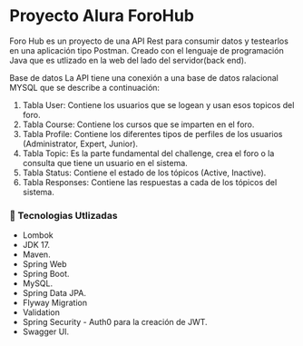 # Proyecto Alura ForoHub
Foro Hub es un proyecto de una API Rest para consumir datos y testearlos en una aplicación tipo Postman. Creado con el lenguaje de programación Java que es utlizado en la web del lado del servidor(back end).

Base de datos
La API tiene una conexión a una base de datos ralacional MYSQL que se describe a continuación:

1. Tabla User: Contiene los usuarios que se logean y usan esos topicos del foro.
2. Tabla Course: Contiene los cursos que se imparten en el foro.
3. Tabla Profile: Contiene los diferentes tipos de perfiles de los usuarios (Administrator, Expert, Junior).
4. Tabla Topic:  Es la parte fundamental del challenge, crea el foro o la consulta que tiene un usuario en el sistema.
5. Tabla Status: Contiene el estado de los tópicos (Active, Inactive).
6. Tabla Responses: Contiene las respuestas a cada de los tópicos del sistema.


<h3> 🔨 Tecnologias Utlizadas</h3>

- Lombok
- JDK 17.
- Maven.
- Spring Web
- Spring Boot.
- MySQL.
- Spring Data JPA.
- Flyway Migration
- Validation
- Spring Security - Auth0 para la creación de JWT.
- Swagger UI.
